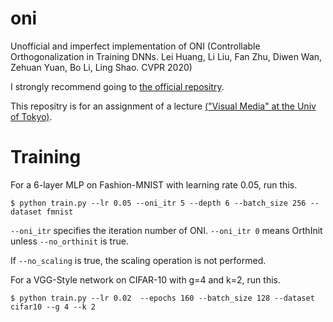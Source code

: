 # oni
Unofficial and imperfect implementation of ONI (Controllable Orthogonalization in Training DNNs. Lei Huang, Li Liu, Fan Zhu, Diwen Wan, Zehuan Yuan, Bo Li, Ling Shao. CVPR 2020)

I strongly recommend going to [the official repositry](https://github.com/huangleiBuaa/ONI).

This repositry is for an assignment of a lecture [("Visual Media" at the Univ of Tokyo)](https://www.hal.t.u-tokyo.ac.jp/~yamasaki/lecture/index.html).

# Training
For a 6-layer MLP on Fashion-MNIST with learning rate 0.05, run this.
```
$ python train.py --lr 0.05 --oni_itr 5 --depth 6 --batch_size 256 --dataset fmnist
```
`--oni_itr` specifies the iteration number of ONI. `--oni_itr 0` means OrthInit unless `--no_orthinit` is true.  

If `--no_scaling` is true, the scaling operation is not performed.

For a VGG-Style network on CIFAR-10 with g=4 and k=2, run this.
```
$ python train.py --lr 0.02  --epochs 160 --batch_size 128 --dataset cifar10 --g 4 --k 2
```
